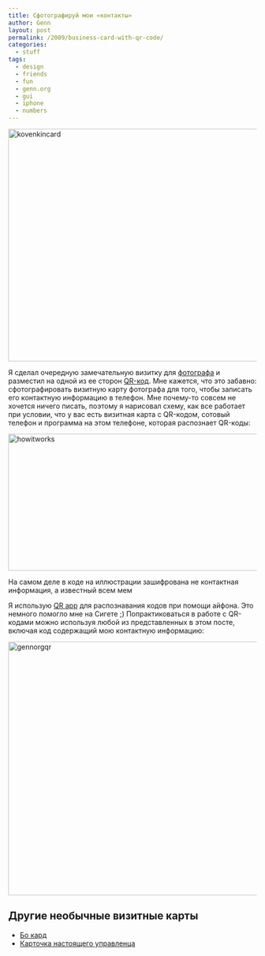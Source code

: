 ```yaml
---
title: Сфотографируй мои «контакты»
author: Genn
layout: post
permalink: /2009/business-card-with-qr-code/
categories:
  - stuff
tags:
  - design
  - friends
  - fun
  - genn.org
  - gui
  - iphone
  - numbers
---
```

<img src="http://mega.genn.org/=^_^=/uploads/2009/10/kovenkincard.png" alt="kovenkincard" title="kovenkincard" width="636" height="472" />

Я сделал очередную замечательную визитку для [фотографа][1] и разместил на одной из ее сторон [QR-код][2]. Мне кажется, что это забавно: сфотографировать визитную карту фотографа для того, чтобы записать его контактную информацию в телефон. Мне почему-то совсем не хочется ничего писать, поэтому я нарисовал схему, как все работает при условии, что у вас есть визитная карта с QR-кодом, сотовый телефон и программа на этом телефоне, которая распознает QR-коды:<!--more -->

<img src="http://mega.genn.org/=^_^=/uploads/2009/10/howitworks.png" alt="howitworks" title="howitworks" width="636" height="278" />

<p class="imgdesc">
  На самом деле в коде на иллюстрации зашифрована не контактная информация, а известный всем мем
</p>

Я использую [QR app][3] для распознавания кодов при помощи айфона. Это немного помогло мне на Сигете ;) Попрактиковаться в работе с QR-кодами можно используя любой из представленных в этом посте, включая код содержащий мою контактную информацию:

<img src="http://mega.genn.org/=^_^=/uploads/2009/10/gennorgqr.png" alt="gennorgqr" title="gennorgqr" width="515" height="515" />

## Другие необычные визитные карты

*   [Бо кард][4]
*   [Карточка настоящего управленца][5]

 [1]: http://kovenkin.com/
 [2]: http://ru.wikipedia.org/wiki/QR-код
 [3]: http://block5.com/iphone
 [4]: http://mega.genn.org/ru/2009/bo-card/
 [5]: http://genn.org/#/works/samsonov/